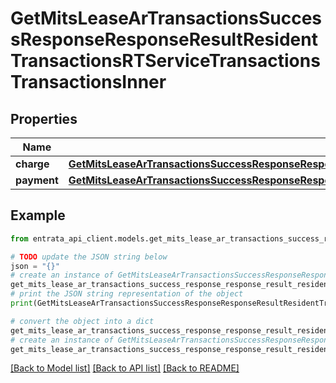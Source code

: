 # GetMitsLeaseArTransactionsSuccessResponseResponseResultResidentTransactionsRTServiceTransactionsTransactionsInner


## Properties

Name | Type | Description | Notes
------------ | ------------- | ------------- | -------------
**charge** | [**GetMitsLeaseArTransactionsSuccessResponseResponseResultResidentTransactionsRTServiceTransactionsTransactionsInnerCharge**](GetMitsLeaseArTransactionsSuccessResponseResponseResultResidentTransactionsRTServiceTransactionsTransactionsInnerCharge.md) |  | 
**payment** | [**GetMitsLeaseArTransactionsSuccessResponseResponseResultResidentTransactionsRTServiceTransactionsTransactionsInnerPayment**](GetMitsLeaseArTransactionsSuccessResponseResponseResultResidentTransactionsRTServiceTransactionsTransactionsInnerPayment.md) |  | [optional] 

## Example

```python
from entrata_api_client.models.get_mits_lease_ar_transactions_success_response_response_result_resident_transactions_rt_service_transactions_transactions_inner import GetMitsLeaseArTransactionsSuccessResponseResponseResultResidentTransactionsRTServiceTransactionsTransactionsInner

# TODO update the JSON string below
json = "{}"
# create an instance of GetMitsLeaseArTransactionsSuccessResponseResponseResultResidentTransactionsRTServiceTransactionsTransactionsInner from a JSON string
get_mits_lease_ar_transactions_success_response_response_result_resident_transactions_rt_service_transactions_transactions_inner_instance = GetMitsLeaseArTransactionsSuccessResponseResponseResultResidentTransactionsRTServiceTransactionsTransactionsInner.from_json(json)
# print the JSON string representation of the object
print(GetMitsLeaseArTransactionsSuccessResponseResponseResultResidentTransactionsRTServiceTransactionsTransactionsInner.to_json())

# convert the object into a dict
get_mits_lease_ar_transactions_success_response_response_result_resident_transactions_rt_service_transactions_transactions_inner_dict = get_mits_lease_ar_transactions_success_response_response_result_resident_transactions_rt_service_transactions_transactions_inner_instance.to_dict()
# create an instance of GetMitsLeaseArTransactionsSuccessResponseResponseResultResidentTransactionsRTServiceTransactionsTransactionsInner from a dict
get_mits_lease_ar_transactions_success_response_response_result_resident_transactions_rt_service_transactions_transactions_inner_from_dict = GetMitsLeaseArTransactionsSuccessResponseResponseResultResidentTransactionsRTServiceTransactionsTransactionsInner.from_dict(get_mits_lease_ar_transactions_success_response_response_result_resident_transactions_rt_service_transactions_transactions_inner_dict)
```
[[Back to Model list]](../README.md#documentation-for-models) [[Back to API list]](../README.md#documentation-for-api-endpoints) [[Back to README]](../README.md)


